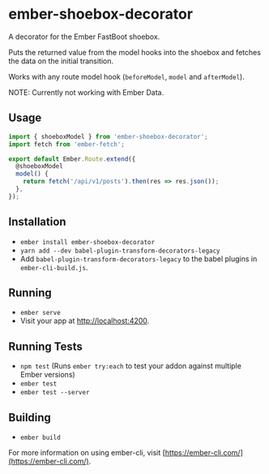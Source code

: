# ember-shoebox-decorator

A decorator for the Ember FastBoot shoebox.

Puts the returned value from the model hooks into the shoebox and
fetches the data on the initial transition.

Works with any route model hook (`beforeModel`, `model` and `afterModel`).

NOTE: Currently not working with Ember Data.

## Usage

```javascript
import { shoeboxModel } from 'ember-shoebox-decorator';
import fetch from 'ember-fetch';

export default Ember.Route.extend({
  @shoeboxModel
  model() {
    return fetch('/api/v1/posts').then(res => res.json());
  },
});
```

## Installation

* `ember install ember-shoebox-decorator`
* `yarn add --dev babel-plugin-transform-decorators-legacy`
* Add `babel-plugin-transform-decorators-legacy` to the babel plugins in `ember-cli-build.js`.

## Running

* `ember serve`
* Visit your app at [http://localhost:4200](http://localhost:4200).

## Running Tests

* `npm test` (Runs `ember try:each` to test your addon against multiple Ember versions)
* `ember test`
* `ember test --server`

## Building

* `ember build`

For more information on using ember-cli, visit [https://ember-cli.com/](https://ember-cli.com/).
